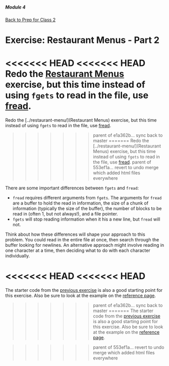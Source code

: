 ##### Module 4
[Back to Prep for Class 2](../../class2-prep#files-hex)
# Exercise: Restaurant Menus - Part 2

<<<<<<< HEAD
<<<<<<< HEAD
Redo the [Restaurant Menus](../restaurant-menu/) exercise, but this time instead of using `fgets` to read in the file, use <a href="https://reference.cs50.net/stdio.h/fread" target="_blank">fread</a>.
=======
Redo the [../restaurant-menu/](Restaurant Menus) exercise, but this time instead of using `fgets` to read in the file, use [fread](https://reference.cs50.net/stdio.h/fread).
>>>>>>> parent of e1a362b... sync back to master
=======
Redo the [../restaurant-menu/](Restaurant Menus) exercise, but this time instead of using `fgets` to read in the file, use [fread](https://reference.cs50.net/stdio.h/fread).
>>>>>>> parent of 553ef1a... revert to undo merge which added html files everywhere

There are some important differences between `fgets` and `fread`:

* `fread` requires different arguments from `fgets`. The arguments for `fread` are a buffer to hold the read in information, the size of a chunk of information (typically the size of the buffer), the number of blocks to be read in (often 1, but not always!), and a file pointer.
* `fgets` will stop reading information when it his a new line, but `fread` will not.

Think about how these differences will shape your approach to this problem. You could read in the entire file at once, then search through the buffer looking for newlines. An alternative approach might involve reading in one character at a time, then deciding what to do with each character individually.

<<<<<<< HEAD
<<<<<<< HEAD
=======
The starter code from the [previous exercise](../restaurant-menu/) is also a good starting point for this exercise. Also be sure to look at the example on the [reference page](https://reference.cs50.net/stdio.h/fread).

>>>>>>> parent of e1a362b... sync back to master
=======
The starter code from the [previous exercise](../restaurant-menu/) is also a good starting point for this exercise. Also be sure to look at the example on the [reference page](https://reference.cs50.net/stdio.h/fread).

>>>>>>> parent of 553ef1a... revert to undo merge which added html files everywhere




